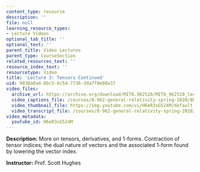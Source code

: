 ```yaml
---
content_type: resource
description: ''
file: null
learning_resource_types:
- Lecture Videos
optional_tab_title: ''
optional_text: ''
parent_title: Video Lectures
parent_type: CourseSection
related_resources_text: ''
resource_index_text: ''
resourcetype: Video
title: 'Lecture 3: Tensors Continued'
uid: 9038a0a4-8bc5-6c54-7736-3da7f0e08a37
video_files:
  archive_url: https://archive.org/download/MIT8.962S20/MIT8_962S20_lec03_300k.mp4
  video_captions_file: /courses/8-962-general-relativity-spring-2020/8b583c4a76f351e2881cef0f011a9d8f_H6eR3sG524M.vtt
  video_thumbnail_file: https://img.youtube.com/vi/H6eR3sG524M/default.jpg
  video_transcript_file: /courses/8-962-general-relativity-spring-2020/e76be907216aa182691ac751d957c2c5_H6eR3sG524M.pdf
video_metadata:
  youtube_id: H6eR3sG524M
---
```


**Description:** More on tensors, derivatives, and 1-forms. Contraction of tensor indices; the dual nature of vectors and the associated 1-form found by lowering the vector index.

**Instructor:** Prof. Scott Hughes